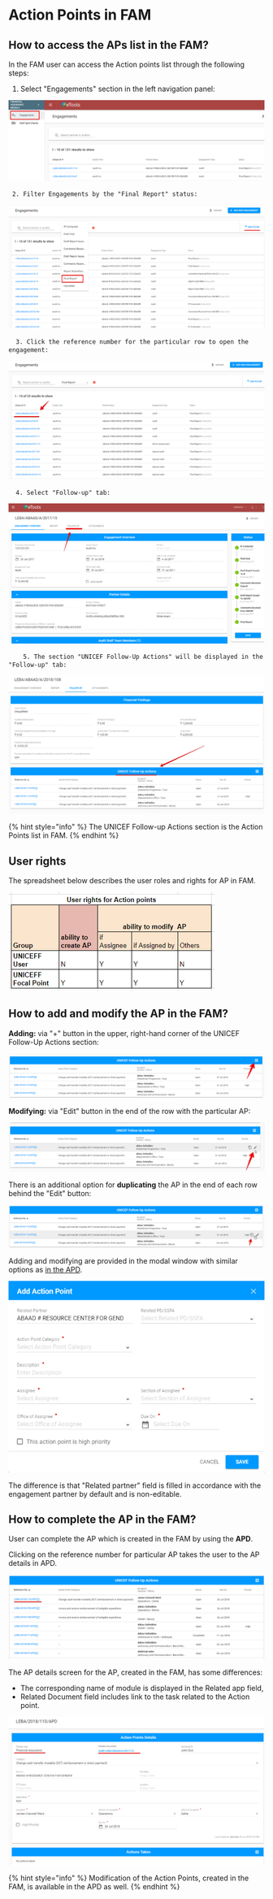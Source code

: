# Action Points in FAM

## How to access the APs list in the FAM?

In the FAM user can access the Action points list through the following steps:

1. Select "Engagements" section in the left navigation panel:

![Engagements section in FAM](../../.gitbook/assets/8%20%281%29.png)

     2. Filter Engagements by the "Final Report" status:

![Filtering by &quot;Final Report&quot; status](../../.gitbook/assets/9.png)

      3. Click the reference number for the particular row to open the engagement:

![List of Engagements filtered by &quot;Final Report&quot; status ](../../.gitbook/assets/46.png)

      4. Select "Follow-up" tab:

![Engagement screen with Follow-up section ](../../.gitbook/assets/10%20%281%29.png)

        5. The section "UNICEF Follow-Up Actions" will be displayed in the "Follow-up" tab:

![UNICEF Follow-up Actions section](../../.gitbook/assets/11%20%282%29.png)

{% hint style="info" %}
The UNICEF Follow-up Actions section is the Action Points list in FAM.
{% endhint %}

## User rights

The spreadsheet below describes the user roles and rights for AP in FAM.

![User rights with AP in FAM](../../.gitbook/assets/32%20%281%29.png)

## How to add and modify the AP in the FAM?

**Adding:** via "+" button in the upper, right-hand corner of the UNICEF Follow-Up Actions section:

![Add action point button](../../.gitbook/assets/12%20%281%29.png)

**Modifying:** via "Edit" button in the end of the row with the particular AP:

![Edit button](../../.gitbook/assets/13%20%282%29.png)

There is an additional option for **duplicating** the AP in the end of each row behind the "Edit" button: 

![Duplicate button](../../.gitbook/assets/14%20%282%29.png)

Adding and modifying are provided in the modal window with similar options as [in the APD](../action-points-screens-1/how-to-add-new-action-point.md).

![Add Action Point modal window](../../.gitbook/assets/17%20%281%29.png)

The difference is that "Related partner" field is filled in accordance with the engagement partner by default and is non-editable.

## How to complete the AP in the FAM?

User can complete the AP which is created in the FAM by using the **APD**. 

Clicking on the reference number for particular AP takes the user to the AP details in APD.

![Reference number for AP in FAM](../../.gitbook/assets/59.png)

 The AP details screen for the AP, created in the FAM, has some differences:

* The corresponding name of module is displayed in the Related app field,
* Related Document field includes link to the task related to the Action point.

![APD: Action Point Details for AP created in FAM](../../.gitbook/assets/18%20%282%29.png)

{% hint style="info" %}
Modification of the Action Points, created in the FAM, is available in the APD as well.
{% endhint %}





